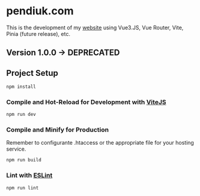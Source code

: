 # pendiuk.com

This is the development of my [website](https://pendiuk.com) using Vue3.JS, Vue Router, Vite, Pinia (future release), etc.

## Version 1.0.0 -> DEPRECATED


## Project Setup

```sh
npm install
```

### Compile and Hot-Reload for Development with [ViteJS](https://vitejs.dev/)

```sh
npm run dev
```

### Compile and Minify for Production

Remember to configurante .htaccess or the appropriate file for your hosting service.

```sh
npm run build
```

### Lint with [ESLint](https://eslint.org/)

```sh
npm run lint
```
